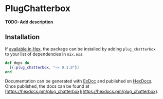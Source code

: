 # PlugChatterbox

**TODO: Add description**

## Installation

If [available in Hex](https://hex.pm/docs/publish), the package can be installed
by adding `plug_chatterbox` to your list of dependencies in `mix.exs`:

```elixir
def deps do
  [{:plug_chatterbox, "~> 0.1.0"}]
end
```

Documentation can be generated with [ExDoc](https://github.com/elixir-lang/ex_doc)
and published on [HexDocs](https://hexdocs.pm). Once published, the docs can
be found at [https://hexdocs.pm/plug_chatterbox](https://hexdocs.pm/plug_chatterbox).

